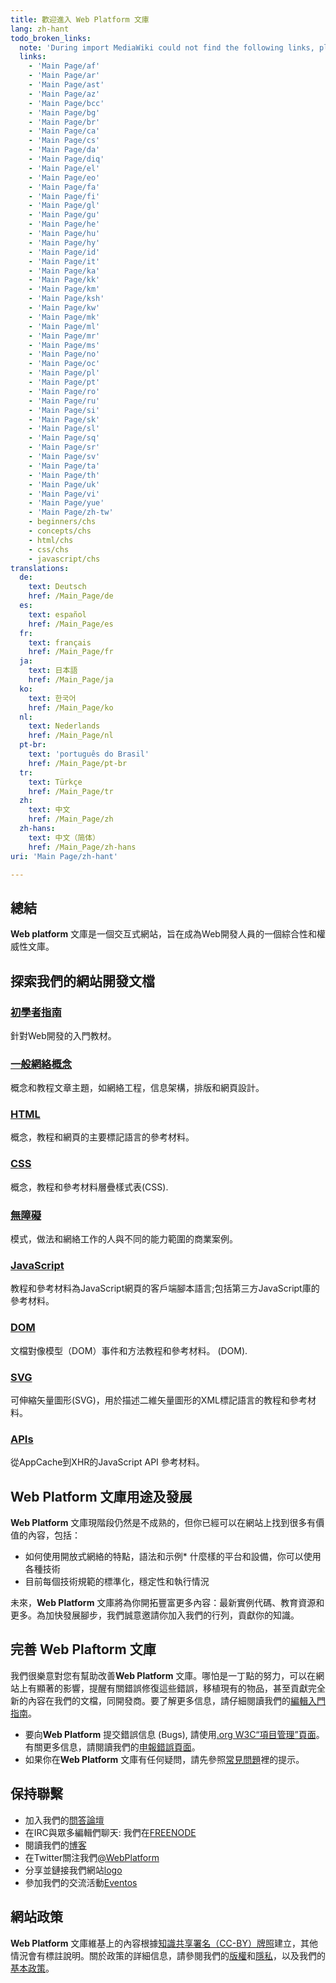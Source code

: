 ```yaml
---
title: 歡迎進入 Web Platform 文庫
lang: zh-hant
todo_broken_links:
  note: 'During import MediaWiki could not find the following links, please fix and adjust this list.'
  links:
    - 'Main Page/af'
    - 'Main Page/ar'
    - 'Main Page/ast'
    - 'Main Page/az'
    - 'Main Page/bcc'
    - 'Main Page/bg'
    - 'Main Page/br'
    - 'Main Page/ca'
    - 'Main Page/cs'
    - 'Main Page/da'
    - 'Main Page/diq'
    - 'Main Page/el'
    - 'Main Page/eo'
    - 'Main Page/fa'
    - 'Main Page/fi'
    - 'Main Page/gl'
    - 'Main Page/gu'
    - 'Main Page/he'
    - 'Main Page/hu'
    - 'Main Page/hy'
    - 'Main Page/id'
    - 'Main Page/it'
    - 'Main Page/ka'
    - 'Main Page/kk'
    - 'Main Page/km'
    - 'Main Page/ksh'
    - 'Main Page/kw'
    - 'Main Page/mk'
    - 'Main Page/ml'
    - 'Main Page/mr'
    - 'Main Page/ms'
    - 'Main Page/no'
    - 'Main Page/oc'
    - 'Main Page/pl'
    - 'Main Page/pt'
    - 'Main Page/ro'
    - 'Main Page/ru'
    - 'Main Page/si'
    - 'Main Page/sk'
    - 'Main Page/sl'
    - 'Main Page/sq'
    - 'Main Page/sr'
    - 'Main Page/sv'
    - 'Main Page/ta'
    - 'Main Page/th'
    - 'Main Page/uk'
    - 'Main Page/vi'
    - 'Main Page/yue'
    - 'Main Page/zh-tw'
    - beginners/chs
    - concepts/chs
    - html/chs
    - css/chs
    - javascript/chs
translations:
  de:
    text: Deutsch
    href: /Main_Page/de
  es:
    text: español
    href: /Main_Page/es
  fr:
    text: français
    href: /Main_Page/fr
  ja:
    text: 日本語
    href: /Main_Page/ja
  ko:
    text: 한국어
    href: /Main_Page/ko
  nl:
    text: Nederlands
    href: /Main_Page/nl
  pt-br:
    text: 'português do Brasil'
    href: /Main_Page/pt-br
  tr:
    text: Türkçe
    href: /Main_Page/tr
  zh:
    text: 中文
    href: /Main_Page/zh
  zh-hans:
    text: 中文（简体）‎
    href: /Main_Page/zh-hans
uri: 'Main Page/zh-hant'

---
```

## <span>總結</span>

**Web platform** 文庫是一個交互式網站，旨在成為Web開發人員的一個綜合性和權威性文庫。

## <span>探索我們的網站開發文檔</span>

### <span>[初學者指南](/w/index.php?title=beginners/chs&action=edit&redlink=1)</span>

針對Web開發的入門教材。

### <span>[一般網絡概念](/w/index.php?title=concepts/chs&action=edit&redlink=1)</span>

概念和教程文章主題，如網絡工程，信息架構，排版和網頁設計。

### <span>[HTML](/w/index.php?title=html/chs&action=edit&redlink=1)</span>

概念，教程和網頁的主要標記語言的參考材料。

### <span>[CSS](/w/index.php?title=css/chs&action=edit&redlink=1)</span>

概念，教程和參考材料層疊樣式表(<abbr>CSS</abbr>).

### <span>[無障礙](/concepts/accessibility)</span>

模式，做法和網絡工作的人與不同的能力範圍的商業案例。

### <span>[JavaScript](/w/index.php?title=javascript/chs&action=edit&redlink=1)</span>

教程和參考材料為JavaScript網頁的客戶端腳本語言;包括第三方JavaScript庫的參考材料。

### <span>[DOM](/dom)</span>

文檔對像模型（DOM）事件和方法教程和參考材料。 (<abbr>DOM</abbr>).

### <span>[SVG](/svg)</span>

可伸縮矢量圖形(<abbr>SVG</abbr>)，用於描述二維矢量圖形的<abbr>XML</abbr>標記語言的教程和參考材料。

### <span>[APIs](/apis)</span>

從AppCache到XHR的JavaScript <abbr>API</abbr> 參考材料。

## <span>Web Platform 文庫用途及發展</span>

**Web Platform** 文庫現階段仍然是不成熟的，但你已經​​可以在網站上找到很多有價值的內容，包括：

-   如何使用開放式網絡的特點，語法和示例\* 什麼樣的平台和設備，你可以使用各種技術
-   目前每個技術規範的標準化，穩定性和執行情況

未來，**Web Platform** 文庫將為你開拓豐富更多內容：最新實例代碼、教育資源和更多。為加快發展腳步，我們誠意邀請你加入我們的行列，貢獻你的知識。

## <span>完善 **Web Plaftorm** 文庫</span>

我們很樂意對您有幫助改善**Web Platform** 文庫。哪怕是一丁點的努力，可以在網站上有顯著的影響，提醒有關錯誤修復這些錯誤，移植現有的物品，甚至貢獻完全新的內容在我們的文檔，同開發商。要了解更多信息，請仔細閱讀我們的[編輯入門指南](/WPD:Getting_Started)。

-   要向**Web Platform** 提交錯誤信息 (<abbr>Bugs</abbr>), 請使用[.org W3C“項目管理”頁面](https://www.w3.org/Bugs/Public/enter_bug.cgi?product=webplatform)。有關更多信息，請閱讀我們的[申報錯誤頁面](http://docs.webplatform.org/wiki/WPD:Filing_Bugs)。
-   如果你在​​**Web Platform** 文庫有任何疑問，請先參照[常見問題](/WPD:FAQ)裡的提示。

## <span>保持聯繫</span>

-   加入我們的[問答論壇](http://talk.webplatform.org/forums/)
-   在<abbr>IRC</abbr>與眾多編輯們聊天: 我們在[FREENODE](irc://chat.freenode.net#webplatform)
-   閱讀我們的[博客](http://blog.webplatform.org/)
-   在Twitter關注我們[@WebPlatform](https://twitter.com/webplatform)
-   分享並鏈接我們網站[logo](http://webplatform.org/logo)
-   參加我們的交流活動[Eventos](/WPD:Community/Community_Events)

## <span>網站政策</span>

**Web Platform** 文庫維基上的內容根據[知識共享署名（CC-BY）牌照](/Template:CC-by-3.0)建立，其他情況會有標註說明。關於政策的詳細信息，請參閱我們的[版權](/WPD:Copyright)和[隱私](/WPD:Privacy)，以及我們的[基本政策](/WPD:Policy)。